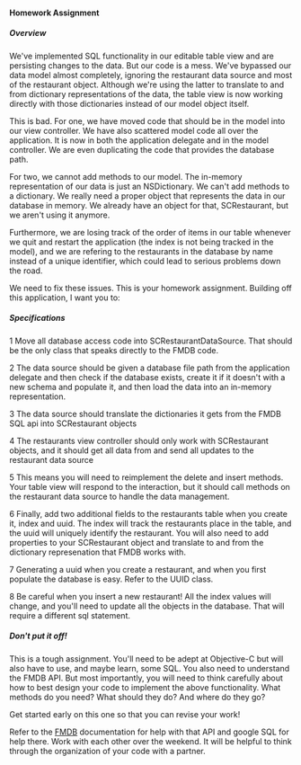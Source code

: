 #### Homework Assignment

##### Overview

We've implemented SQL functionality in our editable table view and are persisting changes to the data. But our code is a mess. We've bypassed our data model almost completely, ignoring the restaurant data source and most of the restaurant object. Although we're using the latter to translate to and from dictionary representations of the data, the table view is now working directly with those dictionaries instead of our model object itself.

This is bad. For one, we have moved code that should be in the model into our view controller. We have also scattered model code all over the application. It is now in both the application delegate and in the model controller. We are even duplicating the code that provides the database path.

For two, we cannot add methods to our model. The in-memory representation of our data is just an NSDictionary. We can't add methods to a dictionary. We really need a proper object that represents the data in our database in memory. We already have an object for that, SCRestaurant, but we aren't using it anymore.

Furthermore, we are losing track of the order of items in our table whenever we quit and restart the application (the index is not being tracked in the model), and we are refering to the restaurants in the database by name instead of a unique identifier, which could lead to serious problems down the road.

We need to fix these issues. This is your homework assignment. Building off this application, I want you to:

##### Specifications

1 Move all database access code into SCRestaurantDataSource. That should be the only class that speaks directly to the FMDB code.

2 The data source should be given a database file path from the application delegate and then check if the database exists, create it if it doesn't with a new schema and populate it, and then load the data into an in-memory representation.

3 The data source should translate the dictionaries it gets from the FMDB SQL api into SCRestaurant objects

4 The restaurants view controller should only work with SCRestaurant objects, and it should get all data from and send all updates to the restaurant data source

5 This means you will need to reimplement the delete and insert methods. Your table view will respond to the interaction, but it should call methods on the restaurant data source to handle the data management.

6 Finally, add two additional fields to the restaurants table when you create it, index and uuid. The index will track the restaurants place in the table, and the uuid will uniquely identify the restaurant. You will also need to add properties to your SCRestaurant object and translate to and from the dictionary represenation that FMDB works with.

7 Generating a uuid when you create a restaurant, and when you first populate the database is easy. Refer to the UUID class.

8 Be careful when you insert a new restaurant! All the index values will change, and you'll need to update all the objects in the database. That will require a different sql statement.

##### Don't put it off!

This is a tough assignment. You'll need to be adept at Objective-C but will also have to use, and maybe learn, some SQL. You also need to understand the FMDB API. But most importantly, you will need to think carefully about how to best design your code to implement the above functionality. What methods do you need? What should they do? And where do they go?

Get started early on this one so that you can revise your work!

Refer to the [FMDB](https://github.com/ccgus/fmdb) documentation for help with that API and google SQL for help there. Work with each other over the weekend. It will be helpful to think through the organization of your code with a partner.